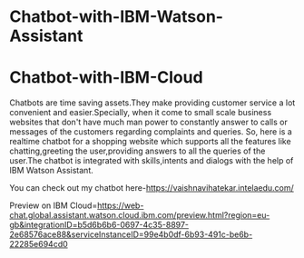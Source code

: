 # Chatbot-with-IBM-Watson-Assistant
# Chatbot-with-IBM-Cloud
   Chatbots are time saving assets.They make providing customer service a lot convenient and easier.Specially, when it come to small scale business websites that      don't have much man power to constantly answer to calls or messages of the customers regarding complaints and queries. So, here is a realtime chatbot for a          shopping website which supports all the features like chatting,greeting the user,providing answers to all the queries of the user.The chatbot is integrated with    skills,intents and dialogs with the help of IBM Watson Assistant.
   
   You can check out my chatbot here-https://vaishnavihatekar.intelaedu.com/
   
   Preview on IBM Cloud=https://web-chat.global.assistant.watson.cloud.ibm.com/preview.html?region=eu-gb&integrationID=b5d6b6b6-0697-4c35-8897-2e68576ace88&serviceInstanceID=99e4b0df-6b93-491c-be6b-22285e694cd0
